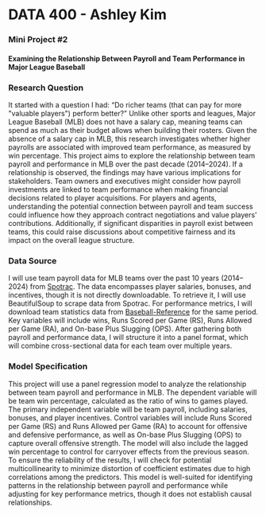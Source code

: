 # DATA 400 - Ashley Kim
### Mini Project #2
#### Examining the Relationship Between Payroll and Team Performance in Major League Baseball

### Research Question
It started with a question I had: “Do richer teams (that can pay for more "valuable players") perform better?” Unlike other sports and leagues, Major League Baseball (MLB) does not have a salary cap, meaning teams can spend as much as their budget allows when building their rosters. Given the absence of a salary cap in MLB, this research investigates whether higher payrolls are associated with improved team performance, as measured by win percentage. This project aims to explore the relationship between team payroll and performance in MLB over the past decade (2014–2024). If a relationship is observed, the findings may have various implications for stakeholders. Team owners and executives might consider how payroll investments are linked to team performance when making financial decisions related to player acquisitions. For players and agents, understanding the potential connection between payroll and team success could influence how they approach contract negotiations and value players' contributions. Additionally, if significant disparities in payroll exist between teams, this could raise discussions about competitive fairness and its impact on the overall league structure.


### Data Source
I will use team payroll data for MLB teams over the past 10 years (2014–2024) from [Spotrac]. The data encompasses player salaries, bonuses, and incentives, though it is not directly downloadable. To retrieve it, I will use BeautifulSoup to scrape data from Spotrac. For performance metrics, I will download team statistics data from [Baseball-Reference] for the same period. Key variables will include wins, Runs Scored per Game (RS), Runs Allowed per Game (RA), and On-base Plus Slugging (OPS). After gathering both payroll and performance data, I will structure it into a panel format, which will combine cross-sectional data for each team over multiple years.


### Model Specification
This project will use a panel regression model to analyze the relationship between team payroll and performance in MLB. The dependent variable will be team win percentage, calculated as the ratio of wins to games played. The primary independent variable will be team payroll, including salaries, bonuses, and player incentives. Control variables will include Runs Scored per Game (RS) and Runs Allowed per Game (RA) to account for offensive and defensive performance, as well as On-base Plus Slugging (OPS) to capture overall offensive strength. The model will also include the lagged win percentage to control for carryover effects from the previous season. To ensure the reliability of the results, I will check for potential multicollinearity to minimize distortion of coefficient estimates due to high correlations among the predictors. This model is well-suited for identifying patterns in the relationship between payroll and performance while adjusting for key performance metrics, though it does not establish causal relationships.


[//]: #
 [spotrac]:<https://www.spotrac.com/mlb/payroll/_/year/2024/sort/cap_total2>
 [baseball-reference]: <https://www.baseball-reference.com/leagues/majors/2024.shtml>